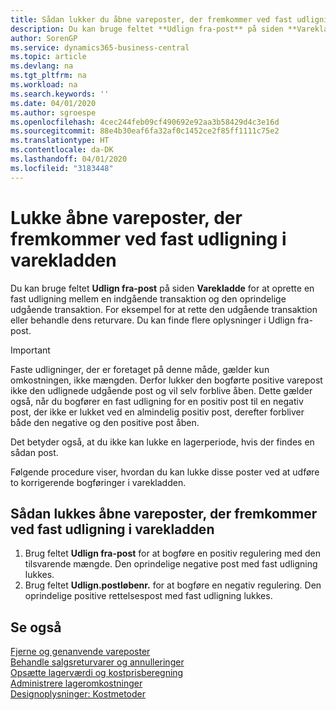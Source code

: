 ```yaml
---
title: Sådan lukker du åbne vareposter, der fremkommer ved fast udligning i varekladden | Microsoft Docs
description: Du kan bruge feltet **Udlign fra-post** på siden **Varekladde** for at oprette en fast udligning mellem en indgående transaktion og den oprindelige udgående transaktion. For eksempel for at rette den udgående transaktion eller behandle dens returvare.
author: SorenGP
ms.service: dynamics365-business-central
ms.topic: article
ms.devlang: na
ms.tgt_pltfrm: na
ms.workload: na
ms.search.keywords: ''
ms.date: 04/01/2020
ms.author: sgroespe
ms.openlocfilehash: 4cec244feb09cf490692e92aa3b58429d4c3e16d
ms.sourcegitcommit: 88e4b30eaf6fa32af0c1452ce2f85ff1111c75e2
ms.translationtype: HT
ms.contentlocale: da-DK
ms.lasthandoff: 04/01/2020
ms.locfileid: "3183448"
---
```

# <a name="close-open-item-ledger-entries-resulting-from-fixed-application-in-the-item-journal"></a>Lukke åbne vareposter, der fremkommer ved fast udligning i varekladden
Du kan bruge feltet **Udlign fra-post** på siden **Varekladde** for at oprette en fast udligning mellem en indgående transaktion og den oprindelige udgående transaktion. For eksempel for at rette den udgående transaktion eller behandle dens returvare. Du kan finde flere oplysninger i Udlign fra-post.  

> [!IMPORTANT]  
>  Faste udligninger, der er foretaget på denne måde, gælder kun omkostningen, ikke mængden. Derfor lukker den bogførte positive varepost ikke den udlignede udgående post og vil selv forblive åben. Dette gælder også, når du bogfører en fast udligning for en positiv post til en negativ post, der ikke er lukket ved en almindelig positiv post, derefter forbliver både den negative og den positive post åben.  
>   
>  Det betyder også, at du ikke kan lukke en lagerperiode, hvis der findes en sådan post.  

Følgende procedure viser, hvordan du kan lukke disse poster ved at udføre to korrigerende bogføringer i varekladden.  

## <a name="to-close-open-item-ledger-entries-that-result-from-a-fixed-application-in-the-item-journal"></a>Sådan lukkes åbne vareposter, der fremkommer ved fast udligning i varekladden  

1.  Brug feltet **Udlign fra-post** for at bogføre en positiv regulering med den tilsvarende mængde. Den oprindelige negative post med fast udligning lukkes.  
2.  Brug feltet **Udlign.postløbenr.** for at bogføre en negativ regulering. Den oprindelige positive rettelsespost med fast udligning lukkes.  

## <a name="see-also"></a>Se også  
[Fjerne og genanvende vareposter](finance-how-to-remove-and-reapply-item-entries.md)  
 [Behandle salgsreturvarer og annulleringer](sales-how-process-sales-returns-cancellations.md)   
 [Opsætte lagerværdi og kostprisberegning](finance-set-up-inventory-valuation-and-costing.md)   
 [Administrere lageromkostninger](finance-manage-inventory-costs.md)   
 [Designoplysninger: Kostmetoder](design-details-costing-methods.md)
